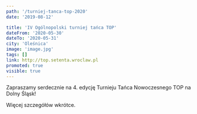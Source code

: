 ```yaml
---
path: '/turniej-tanca-top-2020'
date: '2019-08-12'

title: 'IV Ogólnopolski turniej tańca TOP'
dateFrom: '2020-05-30'
dateTo: '2020-05-31'
city: 'Oleśnica'
image: 'image.jpg'
tags: []
link: http://top.setenta.wroclaw.pl
promoted: true
visible: true
---
```

Zapraszamy serdecznie na 4. edycję Turnieju Tańca Nowoczesnego TOP na Dolny Śląsk!

Więcej szczegółów wkrótce.
